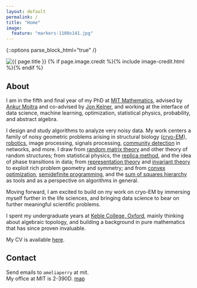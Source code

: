 ```yaml
---
layout: default
permalink: /
title: "Home"
image:
  feature: "markers-1100x141.jpg"
---
```


{::options parse_block_html="true" /}

<div class="page-feature">
<div class="page-image">
<img src="{{ site.url }}/images/{{ page.image.feature }}" class="page-feature-image" alt="{{ page.title }}" itemprop="image">
{% if page.image.credit %}{% include image-credit.html %}{% endif %}
</div><!-- /.page-image -->
</div><!-- /.page-feature -->

<div id="main" role="main">
<article class="wrap" itemscope itemtype="http://schema.org/Article">

## About

I am in the fifth and final year of my PhD at [MIT Mathematics](http://math.mit.edu), advised by [Ankur Moitra](http://people.csail.mit.edu/moitra/) and co-advised by [Jon Kelner](http://math.mit.edu/~kelner/), and working at the interface of data science, machine learning, optimization, statistical physics, probability, and abstract algebra.

I design and study algorithms to analyze very noisy data. My work centers a family of noisy geometric problems arising in structural biology ([cryo-EM](https://en.wikipedia.org/wiki/Cryo-electron_microscopy)), [robotics](https://en.wikipedia.org/wiki/Simultaneous_localization_and_mapping), image processing, signals processing, [community detection](https://en.wikipedia.org/wiki/Community_structure) in networks, and more. I draw from [random matrix theory](https://en.wikipedia.org/wiki/Random_matrix) and other theory of random structures; from statistical physics, the [replica method](https://en.wikipedia.org/wiki/Replica_trick), and the idea of phase transitions in data; from [representation theory](https://en.wikipedia.org/wiki/Group_representation) and [invariant theory](https://en.wikipedia.org/wiki/Invariant_theory) to exploit rich problem geometry and symmetry; and from [convex optimization](https://en.wikipedia.org/wiki/Convex_optimization), [semidefinite programming](https://en.wikipedia.org/wiki/Semidefinite_programming), and the [sum of squares hierarchy](www.boazbarak.org/Papers/SOS.pdf) as tools and as a perspective on algorithms in general.

Moving forward, I am excited to build on my work on cryo-EM by immersing myself further in the life sciences, and bringing data science to bear on further meaningful scientific problems.

I spent my undergraduate years at [Keble College, Oxford](http://www.keble.ox.ac.uk/), mainly thinking about algebraic topology, and building a background in pure mathematics that has since proven invaluable.

My CV is available [here](/cv.pdf).


## Contact
Send emails to `ameliaperry` at mit.  
My office at MIT is 2-390D. [map](http://whereis.mit.edu/?go=2)

</article>
</div>
